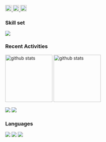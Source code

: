 <p align="left">
  <a href="https://github.com/Kyohei-takiyama">
    <img height="20" src="https://img.shields.io/github/followers/Kyohei-takiyama?label=follow&logo=github&style=flat" />
  </a>
  <a href="http://qiita.com/Kyohei-takiyama">
    <img height="20" src="https://qiita-badge.apiapi.app/s/Kyohei-takiyama/posts.svg" />
  </a>
  <//qiita.com/Kyohei-takiyama">
    <img height="20" src="https://qiita-badge.apiapi.app/s/Kyohei-takiyama/contributions.svg" />
  </a>
</p>

### Skill set

<p align="left">
  <a href="https://skillicons.dev">
    <img src="https://skillicons.dev/icons?i=github,githubactions,docker,ts,react,vite,vitest,python,fastapi,nodejs,prisma,postgres,aws,linux,terraform" />
  </a>
</p>



### Recent Activities

<p align="left">
  <a href="https://github.com/anuraghazra/github-readme-stats"><img alt="github stats" height="150px" src="https://github-readme-stats.vercel.app/api?username=Kyohei-takiyama&count_private=true&show_icons=true&custom_title=GitHub%20Stats&hide_border=true&theme=transparent" /></a>
  <a href="https://github.com/DenverCoder1/github-readme-streak-stats"><img alt="github stats" height="150px" src="https://github-readme-streak-stats.herokuapp.com/?user=Kyohei-takiyama&theme=transparent&hide_border=true" /></a>
</p>

[![](http://github-profile-summary-cards.vercel.app/api/cards/profile-details?username=Kyohei-takiyama&theme=transparent)](https://github.com/vn7n24fzkq/github-profile-summary-cards)
[![](https://github-readme-activity-graph.vercel.app/graph?username=Kyohei-takiyama&theme=github-dark-dimmed&custom_title=Contribution%20Graph%20in%20the%20last%2031%20days&hide_border=true)](https://github.com/Ashutosh00710/github-readme-activity-graph)

### Languages

[![](http://github-profile-summary-cards.vercel.app/api/cards/repos-per-language?username=Kyohei-takiyama&theme=transparent)](https://github.com/vn7n24fzkq/github-profile-summary-cards)
[![](http://github-profile-summary-cards.vercel.app/api/cards/most-commit-language?username=Kyohei-takiyama&theme=transparent)](https://github.com/vn7n24fzkq/github-profile-summary-cards)
[![](https://github-readme-stats.vercel.app/api/top-langs/?username=Kyohei-takiyama&layout=compact&count_private=true&show_icons=true&theme=transparent&hide_border=true)](https://github.com/anuraghazra/github-readme-stats)
